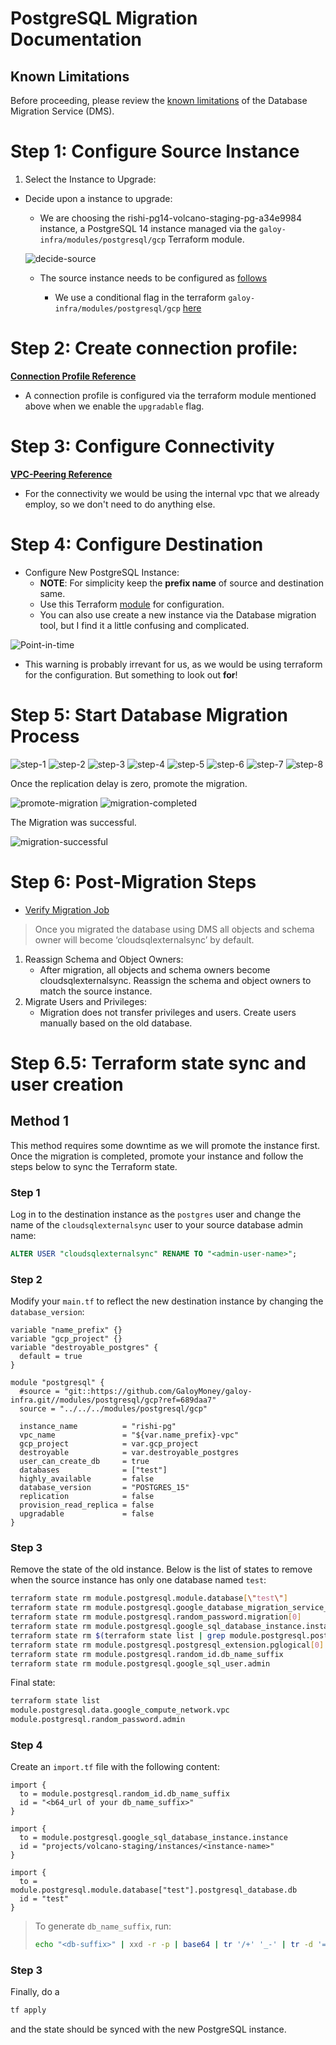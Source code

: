 # PostgreSQL Migration Documentation


## Known Limitations
Before proceeding, please review the [known limitations](https://cloud.google.com/database-migration/docs/postgres/known-limitations) of the Database Migration Service (DMS).

# Step 1: Configure Source Instance
1. Select the Instance to Upgrade:
- Decide upon a instance to upgrade:

	- We are choosing the rishi-pg14-volcano-staging-pg-a34e9984 instance, a PostgreSQL 14 instance managed via the `galoy-infra/modules/postgresql/gcp` Terraform module.

  ![decide-source](./assets/decide-source-instance.png)

	- The source instance needs to be configured as [follows](https://cloud.google.com/database-migration/docs/postgres/configure-source-database#configure-your-source-instance-postgres)
    
    	- We use a conditional flag in the terraform `galoy-infra/modules/postgresql/gcp` [here](https://github.com/GaloyMoney/galoy-infra/pull/190) 


# Step 2: Create connection profile:
[**Connection Profile Reference**](https://cloud.google.com/database-migration/docs/postgres/create-source-connection-profile)

- A connection profile is configured via the terraform module mentioned above when we enable the `upgradable` flag.


# Step 3: Configure Connectivity
[**VPC-Peering Reference**](https://cloud.google.com/database-migration/docs/postgres/configure-connectivity-vpc-peering)

- For the connectivity we would be using the internal vpc that we already employ, so we don't need to do anything else.


# Step 4: Configure Destination
- Configure New PostgreSQL Instance:
	- **NOTE**: For simplicity keep the **prefix name** of source and destination same. 
	- Use this Terraform [module](https://github.com/k3yss/galoy-infra/tree/work/keys/expose-sql-credentials/examples/gcp/db_migration/pg15) for configuration.
	- You can also use create a new instance via the Database migration tool, but I find it a little confusing and complicated.

![Point-in-time](./assets/point-in-time.png)
- This warning is probably irrevant for us, as we would be using terraform for the configuration. But something to look out **for**! 

# Step 5: Start Database Migration Process 

![step-1](./assets/step-1.png)
![step-2](./assets/step-2.png)
![step-3](./assets/step-3.png)
![step-4](./assets/step-4.png)
![step-5](./assets/step-5.png)
![step-6](./assets/step-6.png)
![step-7](./assets/step-7.png)
![step-8](./assets/step-8.png)

Once the replication delay is zero, promote the migration.

![promote-migration](./assets/promote-migration.png)
![migration-completed](./assets/migration-completed.png)

The Migration was successful.

![migration-successful](./assets/successful-migration.png)

# Step 6: Post-Migration Steps

- [Verify Migration Job](https://cloud.google.com/database-migration/docs/postgres/quickstart#verify_the_migration_job) 

> Once you migrated the database using DMS all objects and schema owner will become ‘cloudsqlexternalsync’ by default.

1. Reassign Schema and Object Owners:
     - After migration, all objects and schema owners become cloudsqlexternalsync. Reassign the schema and object owners to match the source instance.
2. Migrate Users and Privileges:
   - Migration does not transfer privileges and users. Create users manually based on the old database.

# Step 6.5: Terraform state sync and user creation

## Method 1
This method requires some downtime as we will promote the instance first. Once the migration is completed, promote your instance and follow the steps below to sync the Terraform state.

### Step 1
Log in to the destination instance as the `postgres` user and change the name of the `cloudsqlexternalsync` user to your source database admin name:

```sql
ALTER USER "cloudsqlexternalsync" RENAME TO "<admin-user-name>";
```

### Step 2
Modify your `main.tf` to reflect the new destination instance by changing the `database_version`:

```hcl
variable "name_prefix" {}
variable "gcp_project" {}
variable "destroyable_postgres" {
  default = true
}

module "postgresql" {
  #source = "git::https://github.com/GaloyMoney/galoy-infra.git//modules/postgresql/gcp?ref=689daa7"
  source = "../../../modules/postgresql/gcp"

  instance_name          = "rishi-pg"
  vpc_name               = "${var.name_prefix}-vpc"
  gcp_project            = var.gcp_project
  destroyable            = var.destroyable_postgres
  user_can_create_db     = true
  databases              = ["test"]
  highly_available       = false
  database_version       = "POSTGRES_15"
  replication            = false
  provision_read_replica = false
  upgradable             = false
}
```

### Step 3
Remove the state of the old instance. Below is the list of states to remove when the source instance has only one database named `test`:

```sh
terraform state rm module.postgresql.module.database[\"test\"]
terraform state rm module.postgresql.google_database_migration_service_connection_profile.connection_profile[0]
terraform state rm module.postgresql.random_password.migration[0]
terraform state rm module.postgresql.google_sql_database_instance.instance
terraform state rm $(terraform state list | grep module.postgresql.postgresql_grant)
terraform state rm module.postgresql.postgresql_extension.pglogical[0]
terraform state rm module.postgresql.random_id.db_name_suffix
terraform state rm module.postgresql.google_sql_user.admin
```

Final state:
```sh
terraform state list
module.postgresql.data.google_compute_network.vpc
module.postgresql.random_password.admin
```

### Step 4
Create an `import.tf` file with the following content:

```hcl
import {
  to = module.postgresql.random_id.db_name_suffix
  id = "<b64_url of your db_name_suffix>"
}

import {
  to = module.postgresql.google_sql_database_instance.instance
  id = "projects/volcano-staging/instances/<instance-name>"
}

import {
  to = module.postgresql.module.database["test"].postgresql_database.db
  id = "test"
}
```

> To generate `db_name_suffix`, run:
> ```sh
> echo "<db-suffix>" | xxd -r -p | base64 | tr '/+' '_-' | tr -d '='
> ```

### Step 3 

Finally, do a 

```sh
tf apply
```
and the state should be synced with the new PostgreSQL instance.
